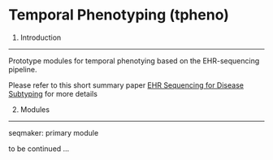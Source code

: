 Temporal Phenotyping (tpheno)
=============================

1. Introduction
---------------

Prototype modules for temporal phenotying based on the EHR-sequencing pipeline. 

Please refer to this short summary paper [EHR Sequencing for Disease Subtyping](https://drive.google.com/file/d/12fkSjwDs4ljd-MoRHMVvqhxs_jKuV9J7/view?usp=sharing) for more details 


2. Modules 
----------
seqmaker: primary module


to be continued ... 


